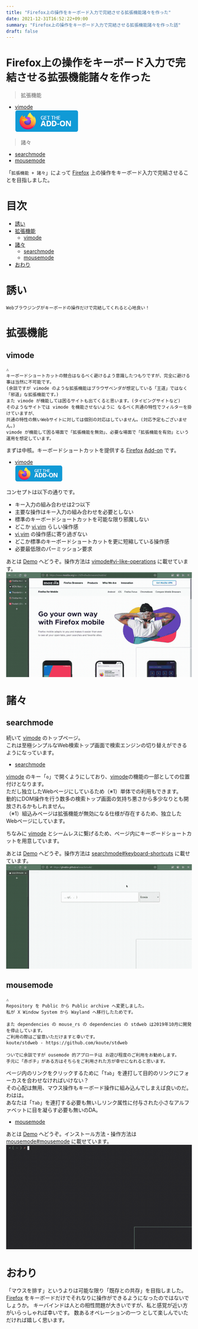 ```yaml
---
title: "Firefox上の操作をキーボード入力で完結させる拡張機能諸々を作った"
date: 2021-12-31T16:52:22+09:00
summary: "Firefox上の操作をキーボード入力で完結させる拡張機能諸々を作った話"
draft: false
---
```

# Firefox上の操作をキーボード入力で完結させる拡張機能諸々を作った
> 拡張機能
- [vimode](https://addons.mozilla.org/en-US/firefox/addon/vimode/)  
[![get-the-addon](get-the-addon.png)](https://addons.mozilla.org/en-US/firefox/addon/vimode/)

> 諸々
- [searchmode](https://ghsable.github.io/searchmode/)
- [mousemode](https://crates.io/crates/mousemode)

「`拡張機能 + 諸々`」によって [Firefox](https://www.mozilla.org/en-US/firefox/new/) 上の操作をキーボード入力で完結させることを目指しました。

# 目次
* [誘い](#誘い)
* [拡張機能](#拡張機能)
  * [vimode](#vimode)
* [諸々](#諸々)
  * [searchmode](#searchmode)
  * [mousemode](#mousemode)
* [おわり](#おわり)

# 誘い
`Webブラウジングがキーボードの操作だけで完結してくれると心地良い！`  

# 拡張機能

## vimode
```text
⚠️
キーボードショートカットの競合はなるべく避けるよう意識したつもりですが、完全に避ける事は当然に不可能です。
(余談ですが vimode のような拡張機能はブラウザベンダが想定している「王道」ではなく「邪道」な拡張機能です。)
また vimode が機能しては困るサイトも出てくると思います。(タイピングサイトなど)
そのようなサイトでは vimode を機能させないように なるべく共通の特性でフィルターを掛けていますが、
共通の特性の無いWebサイトに対しては個別の対応はしていません。(対応予定もございません。)
vimode が機能して困る場面で「拡張機能を無効」、必要な場面で「拡張機能を有効」という運用を想定しています。
```
まずは中核。キーボードショートカットを提供する [Firefox](https://www.mozilla.org/en-US/firefox/new/) [Add-on](https://addons.mozilla.org/en-US/firefox/) です。
- [vimode](https://addons.mozilla.org/en-US/firefox/addon/vimode/)  
[![get-the-addon-small](get-the-addon-small.png)](https://addons.mozilla.org/en-US/firefox/addon/vimode/)

コンセプトは以下の通りです。
- キー入力の組み合わせは2つ以下
- 主要な操作はキー入力の組み合わせを必要としない
- 標準のキーボードショートカットを可能な限り邪魔しない
- どこか [vi](http://ex-vi.sourceforge.net/),[vim](https://www.vim.org/) らしい操作感
- [vi](http://ex-vi.sourceforge.net/),[vim](https://www.vim.org/) の操作感に寄り過ぎない
- どこか標準のキーボードショートカットを更に短縮している操作感
- 必要最低限のパーミッション要求

あとは [Demo](https://github.com/ghsable/vimode#vimode) へどうぞ。操作方法は [vimode#vi-like-operations](https://github.com/ghsable/vimode#vi-like-operations) に載せています。  
[![demo_vimode](https://raw.githubusercontent.com/ghsable/vimode/main/.readme/images/demo_vimode.gif)](https://raw.githubusercontent.com/ghsable/vimode/main/.readme/images/demo_vimode.mp4)

# 諸々

## searchmode
続いて [vimode](https://addons.mozilla.org/en-US/firefox/addon/vimode/) のトップページ。  
これは至極シンプルなWeb検索トップ画面で検索エンジンの切り替えができるようになっています。  
- [searchmode](https://ghsable.github.io/searchmode/)

[vimode](https://addons.mozilla.org/en-US/firefox/addon/vimode/) のキー「`o`」で開くようにしており、[vimode](https://addons.mozilla.org/en-US/firefox/addon/vimode/)の機能の一部としての位置付けとなります。  
ただし独立したWebページにしているため（※1）単体での利用もできます。  
動的にDOM操作を行う数多の検索トップ画面の気持ち悪さから多少なりとも開放されるかもしれません。  
（※1）組込みページは拡張機能が無効になる仕様が存在するため、独立したWebページにしています。

ちなみに [vimode](https://addons.mozilla.org/en-US/firefox/addon/vimode/) とシームレスに繋げるため、ページ内にキーボードショートカットを用意しています。  

あとは [Demo](https://github.com/ghsable/searchmode#demo) へどうぞ。操作方法は [searchmode#keyboard-shortcuts](https://github.com/ghsable/searchmode#keyboard-shortcuts) に載せています。  
[![demo_searchmode](https://raw.githubusercontent.com/ghsable/searchmode/main/.readme/images/demo_searchmode.gif)](https://raw.githubusercontent.com/ghsable/searchmode/main/.readme/images/demo_searchmode.mp4)

## mousemode
```text
⚠️
Repository を Public から Public archive へ変更しました。
私が X Window System から Wayland へ移行したためです。

また dependencies の mouse_rs の dependencies の stdweb は2019年10月に開発を停止しています。
ご利用の際はご留意いただけますと幸いです。
koute/stdweb - https://github.com/koute/stdweb

ついでに余談ですが ousemode 的アプローチは お遊び程度のご利用をお勧めします。
手元に「赤ポチ」がある方はそちらをご利用された方が幸せになれると思います。
```
ページ内のリンクをクリックするために「`Tab`」を連打して目的のリンクにフォーカスを合わせなければいけない？  
その心配は無用、マウス操作もキーボード操作に組み込んでしまえば良いのだ。わはは。  
あなたは「`Tab`」を連打する必要も無いしリンク属性に付与された小さなアルファベットに目を凝らす必要も無いのDA。  
- [mousemode](https://crates.io/crates/mousemode)

あとは [Demo](https://github.com/ghsable/mousemode#demo) へどうぞ。インストール方法・操作方法は [mousemode#mousemode](https://github.com/ghsable/mousemode#mousemode) に載せています。  
[![demo_mousemode](https://raw.githubusercontent.com/ghsable/mousemode/main/.readme/images/demo_mousemode.gif)](https://raw.githubusercontent.com/ghsable/mousemode/main/.readme/images/demo_mousemode.mp4)

# おわり
「マウスを排す」というよりは可能な限り「既存との共存」を目指しました。
[Firefox](https://www.mozilla.org/en-US/firefox/new/) をキーボードだけでそれなりに操作ができるようになったのではないでしょうか。
キーバインドは人との相性問題が大きいですが、私と感覚が近い方がいらっしゃれば幸いです。
数あるオペレーションの一つ として楽しんでいただければ嬉しく思います。
